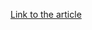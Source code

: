 [Link to the article](https://research.checkpoint.com/2025/27th-january-threat-intelligence-report/)
